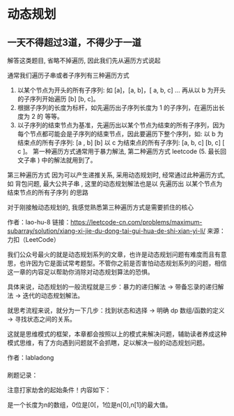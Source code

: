 # 动态规划

## 一天不得超过3道，不得少于一道

解答这类题目, 省略不掉遍历, 因此我们先从遍历方式说起

通常我们遍历子串或者子序列有三种遍历方式

1. 以某个节点为开头的所有子序列: 如 [a]，[a, b]，[ a, b, c] ... 再从以 b 为开头的子序列开始遍历 [b] [b, c]。
2. 根据子序列的长度为标杆，如先遍历出子序列长度为 1 的子序列，在遍历出长度为 2 的 等等。
3. 以子序列的结束节点为基准，先遍历出以某个节点为结束的所有子序列，因为每个节点都可能会是子序列的结束节点，因此要遍历下整个序列，如: 以 b 为结束点的所有子序列: [a , b] [b] 以 c 为结束点的所有子序列: [a, b, c] [b, c] [ c ]。
第一种遍历方式通常用于暴力解法, 第二种遍历方式 leetcode (5. 最长回文子串 ) 中的解法就用到了。

第三种遍历方式 因为可以产生递推关系, 采用动态规划时, 经常通过此种遍历方式, 如 背包问题, 最大公共子串 , 这里的动态规划解法也是以 先遍历出 以某个节点为结束节点的所有子序列 的思路

对于刚接触动态规划的, 我感觉熟悉第三种遍历方式是需要抓住的核心

作者：lao-hu-8
链接：https://leetcode-cn.com/problems/maximum-subarray/solution/xiang-xi-jie-du-dong-tai-gui-hua-de-shi-xian-yi-li/
来源：力扣（LeetCode）

我们公众号最火的就是动态规划系列的文章，也许是动态规划问题有难度而且有意思，也许因为它是面试常考题型。不管你之前是否害怕动态规划系列的问题，相信这一章的内容足以帮助你消除对动态规划算法的恐惧。

具体来说，动态规划的一般流程就是三步：暴力的递归解法 -> 带备忘录的递归解法 -> 迭代的动态规划解法。

就思考流程来说，就分为一下几步：找到状态和选择 -> 明确 dp 数组/函数的定义 -> 寻找状态之间的关系。

这就是思维模式的框架，本章都会按照以上的模式来解决问题，辅助读者养成这种模式思维，有了方向遇到问题就不会抓瞎，足以解决一般的动态规划问题。


作者：labladong


####

刷题记录：

注意打家劫舍的起始条件！内容如下：

是一个长度为n的数组，0位是[0[，1位是n[0],n[1]的最大值。